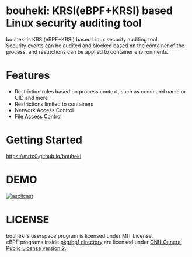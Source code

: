 # bouheki: KRSI(eBPF+KRSI) based Linux security auditing tool

bouheki is KRSI(eBPF+KRSI) based Linux security auditing tool.  
Security events can be audited and blocked based on the container of the process, and restrictions can be applied to container environments.

# Features

* Restriction rules based on process context, such as command name or UID and more
* Restrictions limited to containers
* Network Access Control
* File Access Control

# Getting Started

https://mrtc0.github.io/bouheki

# DEMO

[![asciicast](https://asciinema.org/a/475371.svg)](https://asciinema.org/a/475371)

# LICENSE

bouheki's userspace program is licensed under MIT License.  
eBPF programs inside [pkg/bpf directory](pkg/bpf) are licensed under [GNU General Public License version 2](./pkg/bpf/LICENSE.md).  

